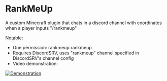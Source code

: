 # RankMeUp
A custom Minecraft plugin that chats in a discord channel with coordinates when a player inputs "/rankmeup"

Notable:
* One permission: rankmeup.rankmeup
* Requires DiscordSRV, uses "rankmeup" channel specified in DiscordSRV's channel config
* Video demonstration:

[![Demonstration](https://img.youtube.com/vi/i_-_utz1Hmo/0.jpg)](https://www.youtube.com/watch?v=i_-_utz1Hmo)
